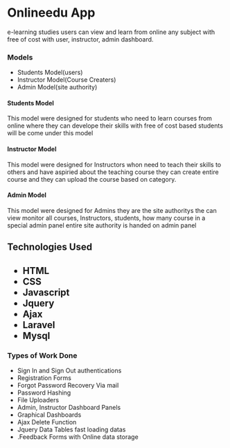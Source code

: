 <h1>Onlineedu App</h1>
e-learning studies users can view and learn from online any subject with free of cost with user, instructor, admin dashboard.
<h3>Models</h3>
<ul>
<li>Students Model(users)</li>
<li>Instructor Model(Course Creaters)</li>
<li>Admin Model(site authority)</li>
</ul>
<h4>Students Model</h4>
    This model were designed for students who need to learn courses from online where they can develope their skills with free of cost based students will be come under this model
<h4>Instructor Model</h4>
    This model were designed for Instructors whon need to teach their skills to others and have aspiried about the teaching course they can create entire course and they can upload the course based on category.
<h4>Admin Model</h4>
This model were designed for Admins they are the site authoritys the can view monitor all courses, Instructors, students, how many course in a special admin panel entire site authority is handed on admin panel 
<h2>Technologies Used<h2>
    <ul> 
    <li>HTML</li>
    <li>CSS</li>
    <li>Javascript</li>
    <li>Jquery</li>
    <li>Ajax</li>
    <li>Laravel</li>
    <li>Mysql</li>
    </ul>
    <h3>Types of Work Done</h3>
    <ul>
    <li>Sign In and Sign Out authentications</li>
    <li>Registration Forms</li>
    <li>Forgot Password Recovery Via mail</li> 
    <li>Password Hashing</li>
    <li>File Uploaders</li>
    <li>Admin, Instructor Dashboard Panels</li>
    <li>Graphical Dashboards</li>
    <li>Ajax Delete Function</li>
    <li>Jquery Data Tables fast loading datas</li>
    <li>.Feedback Forms with Online data storage</li>
    </ul>
